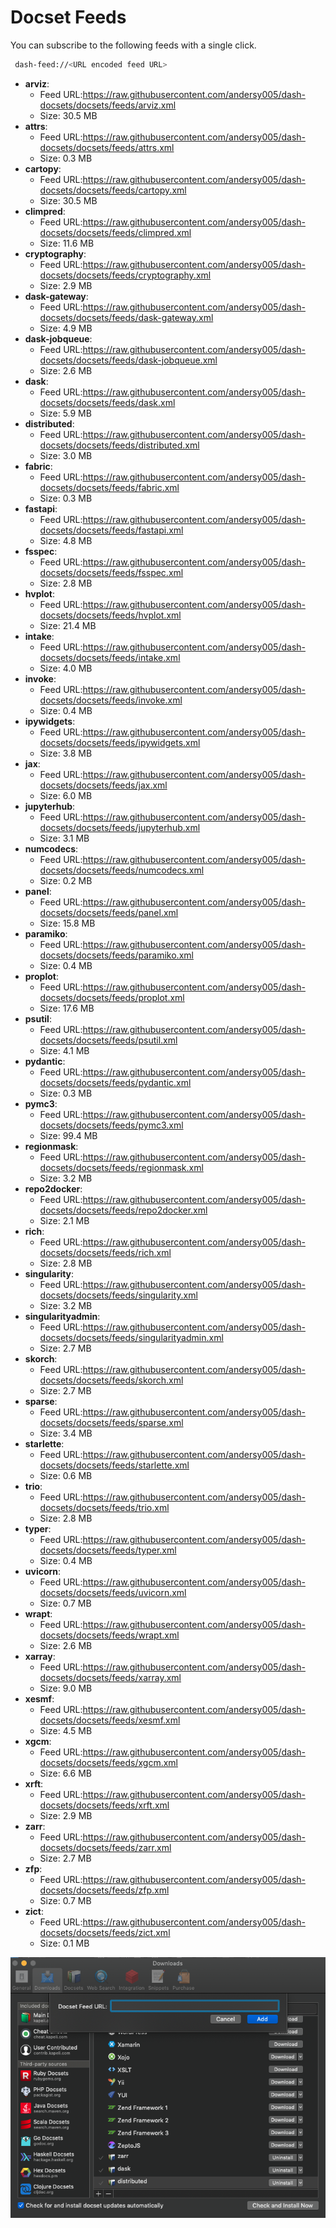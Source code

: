 # Docset Feeds

You can subscribe to the following feeds with a single click.

```bash
 dash-feed://<URL encoded feed URL>
```

- **arviz**:
  - Feed URL:https://raw.githubusercontent.com/andersy005/dash-docsets/docsets/feeds/arviz.xml
  - Size: 30.5 MB
- **attrs**:
  - Feed URL:https://raw.githubusercontent.com/andersy005/dash-docsets/docsets/feeds/attrs.xml
  - Size: 0.3 MB
- **cartopy**:
  - Feed URL:https://raw.githubusercontent.com/andersy005/dash-docsets/docsets/feeds/cartopy.xml
  - Size: 30.5 MB
- **climpred**:
  - Feed URL:https://raw.githubusercontent.com/andersy005/dash-docsets/docsets/feeds/climpred.xml
  - Size: 11.6 MB
- **cryptography**:
  - Feed URL:https://raw.githubusercontent.com/andersy005/dash-docsets/docsets/feeds/cryptography.xml
  - Size: 2.9 MB
- **dask-gateway**:
  - Feed URL:https://raw.githubusercontent.com/andersy005/dash-docsets/docsets/feeds/dask-gateway.xml
  - Size: 4.9 MB
- **dask-jobqueue**:
  - Feed URL:https://raw.githubusercontent.com/andersy005/dash-docsets/docsets/feeds/dask-jobqueue.xml
  - Size: 2.6 MB
- **dask**:
  - Feed URL:https://raw.githubusercontent.com/andersy005/dash-docsets/docsets/feeds/dask.xml
  - Size: 5.9 MB
- **distributed**:
  - Feed URL:https://raw.githubusercontent.com/andersy005/dash-docsets/docsets/feeds/distributed.xml
  - Size: 3.0 MB
- **fabric**:
  - Feed URL:https://raw.githubusercontent.com/andersy005/dash-docsets/docsets/feeds/fabric.xml
  - Size: 0.3 MB
- **fastapi**:
  - Feed URL:https://raw.githubusercontent.com/andersy005/dash-docsets/docsets/feeds/fastapi.xml
  - Size: 4.8 MB
- **fsspec**:
  - Feed URL:https://raw.githubusercontent.com/andersy005/dash-docsets/docsets/feeds/fsspec.xml
  - Size: 2.8 MB
- **hvplot**:
  - Feed URL:https://raw.githubusercontent.com/andersy005/dash-docsets/docsets/feeds/hvplot.xml
  - Size: 21.4 MB
- **intake**:
  - Feed URL:https://raw.githubusercontent.com/andersy005/dash-docsets/docsets/feeds/intake.xml
  - Size: 4.0 MB
- **invoke**:
  - Feed URL:https://raw.githubusercontent.com/andersy005/dash-docsets/docsets/feeds/invoke.xml
  - Size: 0.4 MB
- **ipywidgets**:
  - Feed URL:https://raw.githubusercontent.com/andersy005/dash-docsets/docsets/feeds/ipywidgets.xml
  - Size: 3.8 MB
- **jax**:
  - Feed URL:https://raw.githubusercontent.com/andersy005/dash-docsets/docsets/feeds/jax.xml
  - Size: 6.0 MB
- **jupyterhub**:
  - Feed URL:https://raw.githubusercontent.com/andersy005/dash-docsets/docsets/feeds/jupyterhub.xml
  - Size: 3.1 MB
- **numcodecs**:
  - Feed URL:https://raw.githubusercontent.com/andersy005/dash-docsets/docsets/feeds/numcodecs.xml
  - Size: 0.2 MB
- **panel**:
  - Feed URL:https://raw.githubusercontent.com/andersy005/dash-docsets/docsets/feeds/panel.xml
  - Size: 15.8 MB
- **paramiko**:
  - Feed URL:https://raw.githubusercontent.com/andersy005/dash-docsets/docsets/feeds/paramiko.xml
  - Size: 0.4 MB
- **proplot**:
  - Feed URL:https://raw.githubusercontent.com/andersy005/dash-docsets/docsets/feeds/proplot.xml
  - Size: 17.6 MB
- **psutil**:
  - Feed URL:https://raw.githubusercontent.com/andersy005/dash-docsets/docsets/feeds/psutil.xml
  - Size: 4.1 MB
- **pydantic**:
  - Feed URL:https://raw.githubusercontent.com/andersy005/dash-docsets/docsets/feeds/pydantic.xml
  - Size: 0.3 MB
- **pymc3**:
  - Feed URL:https://raw.githubusercontent.com/andersy005/dash-docsets/docsets/feeds/pymc3.xml
  - Size: 99.4 MB
- **regionmask**:
  - Feed URL:https://raw.githubusercontent.com/andersy005/dash-docsets/docsets/feeds/regionmask.xml
  - Size: 3.2 MB
- **repo2docker**:
  - Feed URL:https://raw.githubusercontent.com/andersy005/dash-docsets/docsets/feeds/repo2docker.xml
  - Size: 2.1 MB
- **rich**:
  - Feed URL:https://raw.githubusercontent.com/andersy005/dash-docsets/docsets/feeds/rich.xml
  - Size: 2.8 MB
- **singularity**:
  - Feed URL:https://raw.githubusercontent.com/andersy005/dash-docsets/docsets/feeds/singularity.xml
  - Size: 3.2 MB
- **singularityadmin**:
  - Feed URL:https://raw.githubusercontent.com/andersy005/dash-docsets/docsets/feeds/singularityadmin.xml
  - Size: 2.7 MB
- **skorch**:
  - Feed URL:https://raw.githubusercontent.com/andersy005/dash-docsets/docsets/feeds/skorch.xml
  - Size: 2.7 MB
- **sparse**:
  - Feed URL:https://raw.githubusercontent.com/andersy005/dash-docsets/docsets/feeds/sparse.xml
  - Size: 3.4 MB
- **starlette**:
  - Feed URL:https://raw.githubusercontent.com/andersy005/dash-docsets/docsets/feeds/starlette.xml
  - Size: 0.6 MB
- **trio**:
  - Feed URL:https://raw.githubusercontent.com/andersy005/dash-docsets/docsets/feeds/trio.xml
  - Size: 2.8 MB
- **typer**:
  - Feed URL:https://raw.githubusercontent.com/andersy005/dash-docsets/docsets/feeds/typer.xml
  - Size: 0.4 MB
- **uvicorn**:
  - Feed URL:https://raw.githubusercontent.com/andersy005/dash-docsets/docsets/feeds/uvicorn.xml
  - Size: 0.7 MB
- **wrapt**:
  - Feed URL:https://raw.githubusercontent.com/andersy005/dash-docsets/docsets/feeds/wrapt.xml
  - Size: 2.6 MB
- **xarray**:
  - Feed URL:https://raw.githubusercontent.com/andersy005/dash-docsets/docsets/feeds/xarray.xml
  - Size: 9.0 MB
- **xesmf**:
  - Feed URL:https://raw.githubusercontent.com/andersy005/dash-docsets/docsets/feeds/xesmf.xml
  - Size: 4.5 MB
- **xgcm**:
  - Feed URL:https://raw.githubusercontent.com/andersy005/dash-docsets/docsets/feeds/xgcm.xml
  - Size: 6.6 MB
- **xrft**:
  - Feed URL:https://raw.githubusercontent.com/andersy005/dash-docsets/docsets/feeds/xrft.xml
  - Size: 2.9 MB
- **zarr**:
  - Feed URL:https://raw.githubusercontent.com/andersy005/dash-docsets/docsets/feeds/zarr.xml
  - Size: 2.7 MB
- **zfp**:
  - Feed URL:https://raw.githubusercontent.com/andersy005/dash-docsets/docsets/feeds/zfp.xml
  - Size: 0.7 MB
- **zict**:
  - Feed URL:https://raw.githubusercontent.com/andersy005/dash-docsets/docsets/feeds/zict.xml
  - Size: 0.1 MB

![](https://github.com/andersy005/dash-docsets/raw/master/images/how-to-add-feed.png)
